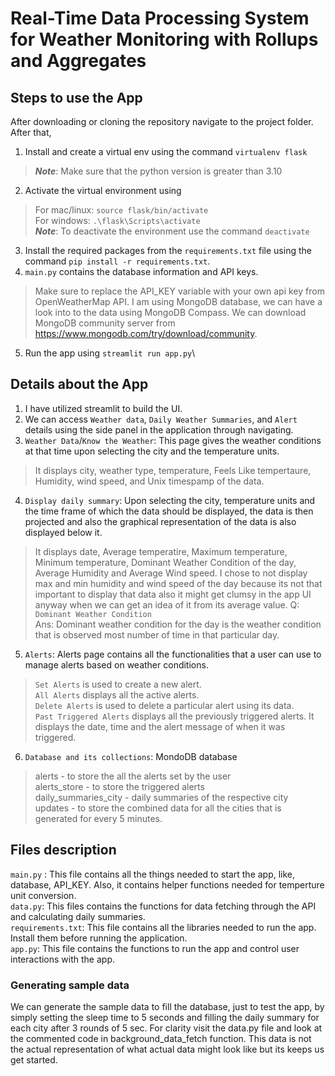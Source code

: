 # Real-Time Data Processing System for Weather Monitoring with Rollups and Aggregates

## Steps to use the App
After downloading or cloning the repository navigate to the project folder. After that,
1. Install and create a virtual env using the command `virtualenv flask`
> **_Note_**: Make sure that the python version is greater than 3.10
2. Activate the virtual environment using 
> For mac/linux: `source flask/bin/activate`\
> For windows: `.\flask\Scripts\activate`\
> **_Note_**: To deactivate the environment use the command `deactivate`
3. Install the required packages from the `requirements.txt` file using the command `pip install -r requirements.txt`.
4. `main.py` contains the database information and API keys.
> Make sure to replace the API_KEY variable with your own api key from OpenWeatherMap API.
> I am using MongoDB database, we can have a look into to the data using MongoDB Compass.
> We can download MongoDB community server from https://www.mongodb.com/try/download/community.
5. Run the app using `streamlit run app.py`\

## Details about the App
1. I have utilized streamlit to build the UI.
2. We can access `Weather data`, `Daily Weather Summaries`, and `Alert` details using the side panel in the application through navigating.
3. `Weather Data`/`Know the Weather`: This page gives the weather conditions at that time upon selecting the city and the temperature units. 
> It displays city, weather type, temperature, Feels Like tempertaure, Humidity, wind speed, and Unix timespamp of the data.
4.  `Display daily summary`: Upon selecting the city, temperature units and the time frame of which the data should be displayed, the data is then projected and also the graphical representation of the data is also displayed below it.
> It displays date, Average temperatire, Maximum temperature, Minimum temperature, Dominant Weather Condition of the day, Average Humidity and Average Wind speed. I chose to not display max and min humidity and wind speed of the day because its not that important to display that data also it might get clumsy in the app UI anyway when we can get an idea of it from its average value.
> Q: `Dominant Weather Condition` \
> Ans: Dominant weather condition for the day is the weather condition that is observed most number of time in that particular day.
5. `Alerts`: Alerts page contains all the functionalities that a user can use to manage alerts based on weather conditions. 
> `Set Alerts` is used to create a new alert. \
> `All Alerts` displays all the active alerts. \
> `Delete Alerts` is used to delete a particular alert using its data. \
> `Past Triggered Alerts` displays all the previously triggered alerts. It displays the date, time and the alert message of when it was triggered.
6. `Database and its collections`: MondoDB database
> alerts - to store the all the alerts set by the user \
> alerts_store - to store the triggered alerts \
> daily_summaries_city - daily summaries of the respective city \
> updates - to store the combined data for all the cities that is generated for every 5 minutes.

## Files description
`main.py` : This file contains all the things needed to start the app, like, database, API_KEY. Also, it contains helper functions needed for temperture unit conversion. \
`data.py`: This files contains the functions for data fetching through the API and calculating daily summaries. \
`requirements.txt`: This file contains all the libraries needed to run the app. Install them before running the application. \
`app.py`: This file contains the functions to run the app and control user interactions with the app.

### Generating sample data
We can generate the sample data to fill the database, just to test the app, by simply setting the sleep time to 5 seconds and filling the daily summary for each city after 3 rounds of 5 sec. For clarity visit the data.py file and look at the commented code in background_data_fetch function. This data is not the actual representation of what actual data might look like but its keeps us get started.
